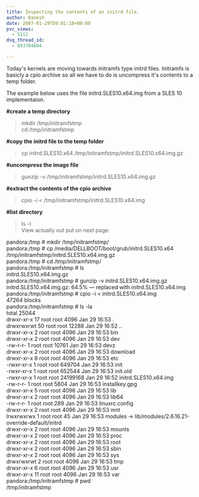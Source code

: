 ```yaml
---
title: Inspecting the contents of an initrd file.
author: Danesh
date: 2007-01-29T09:01:18+00:00
pvc_views:
  - 5112
dsq_thread_id:
  - 893704804

---
```

Today's kernels are moving towards initramfs type initrd files. Initramfs is basicly a cpio archive so all we have to do is uncompress it's contents to a temp folder.

The example below uses the file initrd.SLES10.x64.img from a SLES 10 implementaion.

**#create a temp directory**  
>mkdir /tmp/initramfstmp  
>cd /tmp/initramfstmp

**#copy the initrd file to the temp folder**  
>cp initrd.SLES10.x64 /tmp/initramfstmp/initrd.SLES10.x64.img.gz

**#uncompress the image file**  
>gunzip -v /tmp/initramfstmp/initrd.SLES10.x64.img.gz

**#extract the contents of the cpio archive**  
>cpio -i < /tmp/initramfstmp/initrd.SLES10.x64.img

**#list directory**  
>ls -l  
View actually out put on next page:

<!--more-->

pandora:/tmp # mkdir /tmp/initramfstmp/  
pandora:/tmp # cp /media/DELLBOOT/boot/grub/initrd.SLES10.x64 /tmp/initramfstmp/initrd.SLES10.x64.img.gz  
pandora:/tmp # cd /tmp/initramfstmp/  
pandora:/tmp/initramfstmp # ls  
initrd.SLES10.x64.img.gz  
pandora:/tmp/initramfstmp # gunzip -v initrd.SLES10.x64.img.gz  
initrd.SLES10.x64.img.gz: 64.5% — replaced with initrd.SLES10.x64.img  
pandora:/tmp/initramfstmp # cpio -i < initrd.SLES10.x64.img  
47264 blocks  
pandora:/tmp/initramfstmp # ls -la  
total 25044  
drwxr-xr-x 17 root root 4096 Jan 29 16:53 .  
drwxrwxrwt 50 root root 12288 Jan 29 16:52 ..  
drwxr-xr-x 2 root root 4096 Jan 29 16:53 bin  
drwxr-xr-x 2 root root 4096 Jan 29 16:53 dev  
-rw-r-r- 1 root root 10761 Jan 29 16:53 devz  
drwxr-xr-x 2 root root 4096 Jan 29 16:53 download  
drwxr-xr-x 8 root root 4096 Jan 29 16:53 etc  
-rwxr-xr-x 1 root root 649704 Jan 29 16:53 init  
-rwxr-xr-x 1 root root 652544 Jan 29 16:53 init.old  
-rwxr-xr-x 1 root root 24199168 Jan 29 16:52 initrd.SLES10.x64.img  
-rw-r-r- 1 root root 5604 Jan 29 16:53 installkey.gpg  
drwxr-xr-x 5 root root 4096 Jan 29 16:53 lib  
drwxr-xr-x 2 root root 4096 Jan 29 16:53 lib64  
-rw-r-r- 1 root root 289 Jan 29 16:53 linuxrc.config  
drwxr-xr-x 2 root root 4096 Jan 29 16:53 mnt  
lrwxrwxrwx 1 root root 45 Jan 29 16:53 modules -> lib/modules/2.6.16.21-override-default/initrd  
drwxr-xr-x 2 root root 4096 Jan 29 16:53 mounts  
drwxr-xr-x 2 root root 4096 Jan 29 16:53 proc  
drwxr-xr-x 2 root root 4096 Jan 29 16:53 root  
drwxr-xr-x 2 root root 4096 Jan 29 16:53 sbin  
drwxr-xr-x 2 root root 4096 Jan 29 16:53 sys  
drwxrwxrwt 2 root root 4096 Jan 29 16:53 tmp  
drwxr-xr-x 6 root root 4096 Jan 29 16:53 usr  
drwxr-xr-x 11 root root 4096 Jan 29 16:53 var  
pandora:/tmp/initramfstmp # pwd  
/tmp/initramfstmp